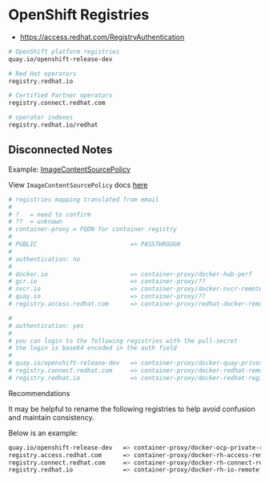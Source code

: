 # OpenShift Registries

- https://access.redhat.com/RegistryAuthentication

```sh
# OpenShift platform registries
quay.io/openshift-release-dev

# Red Hat operators
registry.redhat.io

# Certified Partner operators
registry.connect.redhat.com

# operator indexes
registry.redhat.io/redhat
```

## Disconnected Notes

Example: [ImageContentSourcePolicy](ImageContentSourcePolicy.yaml)

View `ImageContentSourcePolicy` docs [here](https://access.redhat.com/documentation/en-us/openshift_container_platform/4.14/html/images/image-configuration#images-configuration-registry-mirror_image-configuration)

```sh
# registries mapping translated from email
#
# ?   = need to confirm
# ??  = unknown
# container-proxy = FQDN for container registry
#
# PUBLIC                          => PASSTHROUGH
#
# authentication: no
#
# docker.io                       => container-proxy/docker-hub-perf
# gcr.io                          => container-proxy/??
# nvcr.io                         => container-proxy/docker-nvcr-remote
# quay.io                         => container-proxy/??
# registry.access.redhat.com      => container-proxy/redhat-docker-remote?

#
# authentication: yes
#
# you can login to the following registries with the pull-secret
# the login is base64 encoded in the auth field
# 
# quay.io/openshift-release-dev   => container-proxy/docker-quay-private-remote
# registry.connect.redhat.com     => container-proxy/docker-redhat-remote?
# registry.redhat.io              => container-proxy/docker-redhat-registry-remote?
```

Recommendations

It may be helpful to rename the following registries to help avoid confusion and maintain consistency.

Below is an example:

```sh
quay.io/openshift-release-dev   => container-proxy/docker-ocp-private-remote
registry.access.redhat.com      => container-proxy/docker-rh-access-remote?
registry.connect.redhat.com     => container-proxy/docker-rh-connect-remote?
registry.redhat.io              => container-proxy/docker-rh-io-remote?
```
